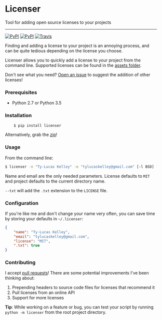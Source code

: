 # Licenser

Tool for adding open source licenses to your projects

---

[![PyPI](https://img.shields.io/pypi/v/licenser.svg?maxAge=2592000)]()
[![PyPI](https://img.shields.io/pypi/pyversions/licenser.svg?maxAge=2592000)]()
[![Travis](https://img.shields.io/travis/tylucaskelley/licenser.svg?maxAge=2592000)]()

Finding and adding a license to your project is an annoying process,
and can be quite tedious depending on the license you choose.

Licenser allows you to quickly add a license to your project from
the command line. Supported licenses can be found in the
[assets folder](https://github.com/tylucaskelley/licenser/tree/master/licenser/assets).

Don't see what you need?
[Open an issue](https://github.com/tylucaskelley/licenser/issues/new)
to suggest the addition of other licenses!

### Prerequisites

* Python 2.7 or Python 3.5

### Installation

```bash
    $ pip install licenser
```

Alternatively, grab the
[zip](https://github.com/tylucaskelley/licenser/tarball/v2.0.0)!

### Usage

From the command line:

```bash
$ licenser -n "Ty-Lucas Kelley" -e "tylucaskelley@gmail.com" [-l BSD] [-p project] [--txt]
```

Name and email are the only needed parameters. License defaults to `MIT` and
project defaults to the current directory name.

`--txt` will add the `.txt` extension to the `LICENSE` file.

### Configuration

If you're like me and don't change your name very often, you can save time by
storing your defaults in `~/.licenser`:

```json
{
    "name": "Ty-Lucas Kelley",
    "email": "tylucaskelley@gmail.com",
    "license": "MIT",
    ".txt": true
}
```

### Contributing

I accept [pull requests](https://github.com/tylucaskelley/licenser/compare)!
There are some potential improvements I've been thinking about:

1. Prepending headers to source code files for licenses that recommend it
2. Pull licenses from an online API
3. Support for more licenses

**Tip**: While working on a feature or bug, you can test your script by running
`python -m licenser` from the root project directory.
